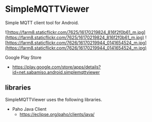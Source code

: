 SimpleMQTTViewer
====

Simple MQTT client tool for Android.

![https://farm8.staticflickr.com/7625/16170219824_816f2f0b61_m.jpg](https://farm8.staticflickr.com/7625/16170219824_816f2f0b61_m.jpg)
![https://farm8.staticflickr.com/7626/16170219944_0141654524_m.jpg](https://farm8.staticflickr.com/7626/16170219944_0141654524_m.jpg)

Google Play Store

  * https://play.google.com/store/apps/details?id=net.sabamiso.android.simplemqttviewer

libraries
----
SimpleMQTTViewer uses the following libraries.

  * Paho Java Client
    * https://eclipse.org/paho/clients/java/

